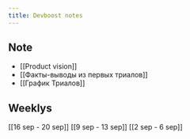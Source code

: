 ```yaml
---
title: Devboost notes
---
```

## Note
- [[Product vision]]
- [[Факты-выводы из первых триалов]]
- [[График Триалов]]
## Weeklys
[[16 sep - 20 sep]]
[[9 sep - 13 sep]]
[[2 sep - 6 sep]]